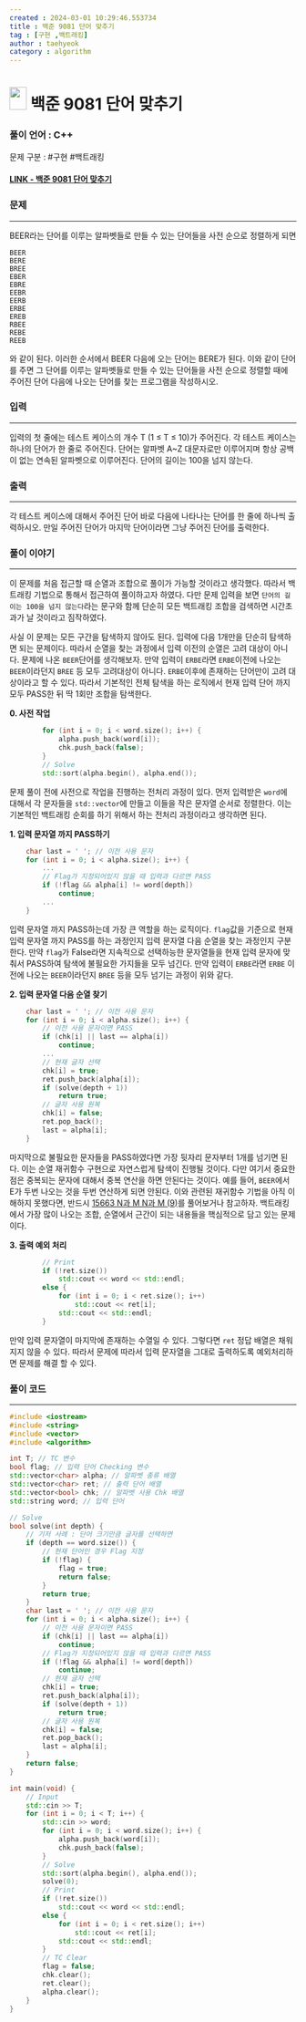 ```yaml
---
created : 2024-03-01 10:29:46.553734
title : 백준 9081 단어 맞추기
tag : [구현 ,백트래킹]
author : taehyeok
category : algorithm
---
```

# <img src="https://d2gd6pc034wcta.cloudfront.net/tier/10.svg" width="30" height="40"> 백준 9081 단어 맞추기


### 풀이 언어 : C++

문제 구분 : #구현 #백트래킹
#### [LINK - 백준 9081 단어 맞추기](https://www.acmicpc.net/problem/9081)

### 문제

<hr>



BEER라는 단어를 이루는 알파벳들로 만들 수 있는 단어들을 사전 순으로 정렬하게 되면
```
BEER
BERE
BREE
EBER
EBRE
EEBR
EERB
ERBE
EREB
RBEE
REBE
REEB
```
와 같이 된다. 이러한 순서에서 BEER 다음에 오는 단어는 BERE가 된다. 이와 같이 단어를 주면 그 단어를 이루는 알파벳들로 만들 수 있는 단어들을 사전 순으로 정렬할 때에 주어진 단어 다음에 나오는 단어를 찾는 프로그램을 작성하시오.

### 입력

<hr>


입력의 첫 줄에는 테스트 케이스의 개수 T (1 ≤ T ≤ 10)가 주어진다. 각 테스트 케이스는 하나의 단어가 한 줄로 주어진다. 단어는 알파벳 A~Z 대문자로만 이루어지며 항상 공백이 없는 연속된 알파벳으로 이루어진다. 단어의 길이는 100을 넘지 않는다.
### 출력

<hr>


각 테스트 케이스에 대해서 주어진 단어 바로 다음에 나타나는 단어를 한 줄에 하나씩 출력하시오. 만일 주어진 단어가 마지막 단어이라면 그냥 주어진 단어를 출력한다.
### 풀이 이야기

<hr>


이 문제를 처음 접근할 때 순열과 조합으로 풀이가 가능할 것이라고 생각했다. 따라서 백트래킹 기법으로 통해서 접근하여 풀이하고자 하였다. 다만 문제 입력을 보면 `단어의 길이는 100을 넘지 않는다`라는 문구와 함께 단순히 모든 백트래킹 조합을 검색하면 시간초과가 날 것이라고 짐작하였다.

사실 이 문제는 모든 구간을 탐색하지 않아도 된다. 입력에 다음 1개만을 단순히 탐색하면 되는 문제이다. 따라서 순열을 찾는 과정에서 입력 이전의 순열은 고려 대상이 아니다. 문제에 나온 `BEER`단어를 생각해보자. 만약 입력이 `ERBE`라면 `ERBE`이전에 나오는 `BEER`이라던지 `BREE` 등 모두 고려대상이 아니다. `ERBE`이후에 존재하는 단어만이 고려 대상이라고 할 수 있다. 따라서 기본적인 전체 탐색을 하는 로직에서 현재 입력 단어 까지 모두 PASS한 뒤 딱 1회만 조합을 탐색한다.

**0. 사전 작업**
```c++
        for (int i = 0; i < word.size(); i++) {
            alpha.push_back(word[i]);
            chk.push_back(false);
        }
        // Solve
        std::sort(alpha.begin(), alpha.end());
```
문제 풀이 전에 사전으로 작업을 진행하는 전처리 과정이 있다. 먼저 입력받은 `word`에 대해서 각 문자들을 `std::vector`에 만들고 이들을 작은 문자열 순서로 정렬한다. 이는 기본적인 백트래킹 순회를 하기 위해서 하는 전처리 과정이라고 생각하면 된다.

**1. 입력 문자열 까지 PASS하기**
```c++
    char last = ' '; // 이전 사용 문자
    for (int i = 0; i < alpha.size(); i++) {
        ...
        // Flag가 지정되어있지 않을 때 입력과 다르면 PASS
        if (!flag && alpha[i] != word[depth])
            continue;
        ...
    }
```
입력 문자열 까지 PASS하는데 가장 큰 역할을 하는 로직이다. `flag`값을 기준으로 현재 입력 문자열 까지 PASS를 하는 과정인지 입력 문자열 다음 순열을 찾는 과정인지 구분한다. 만약 `flag`가 False라면 지속적으로 선택하능한 문자열들을 현재 입력 문자에 맞춰서 PASS하여 탐색에 불필요한 가지들을 모두 넘긴다. 만약 입력이 `ERBE`라면 `ERBE` 이전에 나오는 `BEER`이라던지 `BREE` 등을 모두 넘기는 과정이 위와 같다.

**2. 입력 문자열 다음 순열 찾기**
```c++
    char last = ' '; // 이전 사용 문자
    for (int i = 0; i < alpha.size(); i++) {
        // 이전 사용 문자이면 PASS
        if (chk[i] || last == alpha[i])
            continue;
        ...
        // 현재 글자 선택
        chk[i] = true;
        ret.push_back(alpha[i]);
        if (solve(depth + 1))
            return true;
        // 글자 사용 원복
        chk[i] = false;
        ret.pop_back();
        last = alpha[i];
    }
```
마지막으로 불필요한 문자들을 PASS하였다면 가장 뒷자리 문자부터 1개를 넘기면 된다. 이는 순열 재귀함수 구현으로 자연스럽게 탐색이 진행될 것이다. 다만 여기서 중요한 점은 중복되는 문자에 대해서 중복 연산을 하면 안된다는 것이다. 예를 들어, `BEER`에서 E가 두번 나오는 것을 두번 연산하게 되면 안된다. 이와 관련된 재귀함수 기법을 아직 이해하지 못했다면, 반드시 [15663 N과 M N과 M (9)](./15663.md)를 풀어보거나 참고하자. 백트래킹에서 가장 많이 나오는 조합, 순열에서 근간이 되는 내용들을 핵심적으로 담고 있는 문제이다.

**3. 출력 예외 처리**
```c++
        // Print
        if (!ret.size())
            std::cout << word << std::endl;
        else {
            for (int i = 0; i < ret.size(); i++)
                std::cout << ret[i];
            std::cout << std::endl;
        }
```
만약 입력 문자열이 마지막에 존재하는 수열일 수 있다. 그렇다면 `ret` 정답 배열은 채워지지 않을 수 있다. 따라서 문제에 따라서 입력 문자열을 그대로 출력하도록 예외처리하면 문제를 해결 할 수 있다.

### 풀이 코드

<hr>


``` c++
#include <iostream>
#include <string>
#include <vector>
#include <algorithm>

int T; // TC 변수
bool flag; // 입력 단어 Checking 변수
std::vector<char> alpha; // 알파벳 종류 배열
std::vector<char> ret; // 출력 단어 배열
std::vector<bool> chk; // 알파벳 사용 Chk 배열
std::string word; // 입력 단어

// Solve
bool solve(int depth) {
    // 기저 사례 : 단어 크기만큼 글자를 선택하면
    if (depth == word.size()) {
        // 현재 단어인 경우 Flag 지정
        if (!flag) {
            flag = true;
            return false;
        }
        return true;
    }
    char last = ' '; // 이전 사용 문자
    for (int i = 0; i < alpha.size(); i++) {
        // 이전 사용 문자이면 PASS
        if (chk[i] || last == alpha[i])
            continue;
        // Flag가 지정되어있지 않을 때 입력과 다르면 PASS
        if (!flag && alpha[i] != word[depth])
            continue;
        // 현재 글자 선택
        chk[i] = true;
        ret.push_back(alpha[i]);
        if (solve(depth + 1))
            return true;
        // 글자 사용 원복
        chk[i] = false;
        ret.pop_back();
        last = alpha[i];
    }
    return false;
}

int main(void) {
    // Input
    std::cin >> T;
    for (int i = 0; i < T; i++) {
        std::cin >> word;
        for (int i = 0; i < word.size(); i++) {
            alpha.push_back(word[i]);
            chk.push_back(false);
        }
        // Solve
        std::sort(alpha.begin(), alpha.end());
        solve(0);
        // Print
        if (!ret.size())
            std::cout << word << std::endl;
        else {
            for (int i = 0; i < ret.size(); i++)
                std::cout << ret[i];
            std::cout << std::endl;
        }
        // TC Clear
        flag = false;
        chk.clear();
        ret.clear();
        alpha.clear();
    }
}
```
